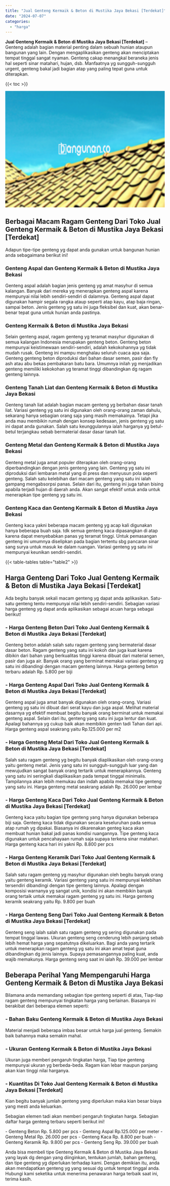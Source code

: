 ```yaml
---
title: "Jual Genteng Kermaik & Beton di Mustika Jaya Bekasi [Terdekat]"
date: "2024-07-07"
categories: 
  - "harga"
---
```


**Jual Genteng Kermaik & Beton di Mustika Jaya Bekasi \[Terdekat\]** – Genteng adalah bagian material penting dalam sebuah hunian ataupun bangunan yang lain. Dengan mengaplikasikan genteng akan menciptakan tempat tinggal sangat nyaman. Genteng cakap menangkal beraneka jenis hal seperti sinar matahari, hujan, dsb. Manfaatnya yg sungguh-sungguh urgent, genteng bakal jadi bagian atap yang paling tepat guna untuk diterapkan.

{{< toc >}}

![Jual Genteng Kermaik & Beton di Mustika Jaya Bekasi [Terdekat]](/images/genteng-minimalis-murah27.png)

## Berbagai Macam Ragam Genteng Dari Toko Jual Genteng Kermaik & Beton di Mustika Jaya Bekasi \[Terdekat\]

Adapun tipe-tipe genteng yg dapat anda gunakan untuk bangunan hunian anda sebagaimana berikut ini!

### Genteng Aspal dan Genteng Kermaik & Beton di Mustika Jaya Bekasi

Genteng aspal adalah bagian jenis genteng yg amat masyhur di semua kalangan. Banyak dari mereka yg menerapkan genteng aspal karena mempunyai nilai lebih sendiri-sendiri di dalamnya. Genteng aspal dapat digunakan hampir segala rangka ataup seperti atap kayu, atap baja ringan, sampai beton. Jenis genteng yg satu ini juga fleksibel dan kuat, akan benar-benar tepat guna untuk hunian anda pastinya.

### Genteng Kermaik & Beton di Mustika Jaya Bekasi

Selain genteng aspal, ragam genteng yg teramat masyhur digunakan di semua kalangan Indonesia merupakan genteng beton. Genteng beton mempunyai keistimewaan sendiri-sendiri, adalah kekokohannya yg tidak mudah rusak. Genteng ini mampu menghalau seluruh cuaca apa saja. Genteng genteng beton diproduksi dari bahan dasar semen, pasir dan fly ash atau abu bekas pembakaran batu bara. Umumnya inilah yg menjadikan genteng memiliki kekokohan yg teramat tinggi dibandingkan dg ragam genteng lainnya.

### Genteng Tanah Liat dan Genteng Kermaik & Beton di Mustika Jaya Bekasi

Genteng tanah liat adalah bagian macam genteng yg berbahan dasar tanah liat. Variasi genteng yg satu ini digunakan oleh orang-orang zaman dahulu, sekarang hanya sebagian orang saja yang masih memakainya. Tetapi jika anda mau membikin rumah dengan konsep kedesaan, jenis genteng yg satu ini dapat anda gunakan. Salah satu keunggulannya ialah harganya yg betul-betul terjangkau sebab bermaterial dasar dasar tanah liat.

### Genteng Metal dan Genteng Kermaik & Beton di Mustika Jaya Bekasi

Genteng metal juga amat populer diterapkan oleh orang-orang diperbandingkan dengan jenis genteng yang lain. Genteng yg satu ini diproduksi dari lembaran metal yang di press dan menyusun pola seperti genteng. Salah satu kelebihan dari macam genteng yang satu ini ialah gampang mengabsorpsi panas. Selain dari itu, genteng ini juga tahan bising apabila terjadi hujan di daerah anda. Akan sangat efektif untuk anda untuk menerapkan tipe genteng yg satu ini.

### Genteng Kaca dan Genteng Kermaik & Beton di Mustika Jaya Bekasi

Genteng kaca yakni beberapa macam genteng yg acap kali digunakan hanya beberapa buah saja. tdk semua genteng kaca dipasangkan di atap karena dapat menyebabkan panas yg teramat tinggi. Untuk pemasangan genteng ini umumnya diselipkan pada bagian tertentu sbg pancaran sinar sang surya untuk masuk ke dalam ruangan. Variasi genteng yg satu ini mempunyai keunikan sendiri-sendiri.

{{< table-tables table="table2" >}}

## Harga Genteng Dari Toko Jual Genteng Kermaik & Beton di Mustika Jaya Bekasi \[Terdekat\]

Ada begitu banyak sekali macam genteng yg dapat anda aplikasikan. Satu-satu genteng tentu mempunyai nilai lebih sendiri-sendiri. Sebagian variasi harga genteng yg dapat anda aplikasikan sebagai acuan harga sebagai berikut!

### \- Harga Genteng Beton Dari Toko Jual Genteng Kermaik & Beton di Mustika Jaya Bekasi \[Terdekat\]

Genteng beton adalah salah satu ragam genteng yang bermaterial dasar dasar beton. Ragam genteng yang satu ini kokoh dan juga kuat karena dibikin dari bahan yang berkualitas tinggi karena dibuat dari material semen, pasir dan juga air. Banyak orang yang berminat memakai variasi genteng yg satu ini dibandingi dengan macam genteng lainnya. Harga genteng beton terbaru adalah Rp. 5.800 per biji

### \- Harga Genteng Aspal Dari Toko Jual Genteng Kermaik & Beton di Mustika Jaya Bekasi \[Terdekat\]

Genteng aspal juga amat banyak digunakan oleh orang-orang. Variasi genteng yg satu ini dibuat dari serat kayu dan juga aspal. Melihat material dasarnya yg efektif membuat begitu banyak orang berminat untuk memakai genteng aspal. Selain dari itu, genteng yang satu ini juga lentur dan kuat. Apalagi bahannya yg cukup baik akan membikin genten tadi Tahan dari api. Harga genteng aspal seakrang yaitu Rp.125.000 per m2

### \- Harga Genteng Metal Dari Toko Jual Genteng Kermaik & Beton di Mustika Jaya Bekasi \[Terdekat\]

Salah satu ragam genteng yg begitu banyak diaplikasikan oleh orang-orang yaitu genteng metal. Jenis yang satu ini sungguh-sungguh luar yang dan mewujudkan sangat banyak orang tertarik untuk menerapkannya. Genteng yang satu ini seringkali diaplikasikan pada tempat tinggal minimalis. Tampilannya akan lebih memukau dan indah apabila memakai tipe genteng yang satu ini. Harga genteng metal seakrang adalah Rp. 26.000 per lembar

### \- Harga Genteng Kaca Dari Toko Jual Genteng Kermaik & Beton di Mustika Jaya Bekasi \[Terdekat\]

Genteng kaca yaitu bagian tipe genteng yang hanya digunakan beberapa biji saja. Genteng kaca tidak digunakan secara keseluruhan pada semua atap rumah yg dipakai. Biasanya ini dikarenakan genteg kaca akan membuat hunian bakal jadi panas kondisi ruangannya. Tipe genteng kaca digunakan untuk pencahayaan rumah saja supaya terkena sinar matahari. Harga genteng kaca hari ini yakni Rp. 8.800 per pcs

### \- Harga Genteng Keramik Dari Toko Jual Genteng Kermaik & Beton di Mustika Jaya Bekasi \[Terdekat\]

Salah satu ragam genteng yg masyhur digunakan oleh begitu banyak orang yaitu genteng keramik. Variasi genteng yang satu ini mempunyai kelebihan tersendiri dibandingi dengan tipe genteng lainnya. Apalagi dengan komposisi warnanya yg sangat unik, kondisi ini akan membikin banyak orang tertaik untuk memakai ragam genteng yg satu ini. Harga genteng keramik seakrang yaitu Rp. 9.800 per buah

### \- Harga Genteng Seng Dari Toko Jual Genteng Kermaik & Beton di Mustika Jaya Bekasi \[Terdekat\]

Genteng seng ialah salah satu ragam genteng yg sering digunakan pada tempat tinggal lawas. Ukuran genteng seng cenderung lebih panjang sebab lebih hemat harga yang sepatutnya dikeluarkan. Bagi anda yang tertarik untuk menerapkan ragam genteng yg satu ini akan amat tepat guna dibandingkan dg jenis lainnya. Supaya pemasangannya paling kuat, anda wajib memakunya. Harga genteng seng saat ini ialah Rp. 39.000 per lembar

## Beberapa Perihal Yang Mempengaruhi Harga Genteng Kermaik & Beton di Mustika Jaya Bekasi

Bilamana anda memandang sebagian tipe genteng seperti di atas, Tiap-tiap ragam genteng mempunyai tingkatan harga yang berlainan. Biasanya ini berakibat dari beberapa elemen seperti:

### \- Bahan Baku Genteng Kermaik & Beton di Mustika Jaya Bekasi

Material menjadi beberapa imbas besar untuk harga jual genteng. Semakin baik bahannya maka semakin mahal.

### \- Ukuran Genteng Kermaik & Beton di Mustika Jaya Bekasi

Ukuran juga memberi pengaruh tingkatan harga, Tiap tipe genteng mempunyai ukuran yg berbeda-beda. Ragam kian lebar maupun panjang akan kian tinggi nilai harganya.

### \- Kuantitas Di Toko Jual Genteng Kermaik & Beton di Mustika Jaya Bekasi \[Terdekat\]

Kian begitu banyak jumlah genteng yang diperlukan maka kian besar biaya yang mesti anda keluarkan.

Sebagian elemen tadi akan memberi pengaruh tingkatan harga. Sebagian daftar harga genteng terbaru seperti berikut ini!

\- Genteng Beton Rp. 5.800 per pcs - Genteng Aspal Rp.125.000 per meter - Genteng Metal Rp. 26.000 per pcs - Genteng Kaca Rp. 8.800 per buah - Genteng Keramik Rp. 9.800 per pcs - Genteng Seng Rp. 39.000 per buah

Anda bisa membeli tipe Genteng Kermaik & Beton di Mustika Jaya Bekasi yang layak dg dengan yang diinginkan, tentukan jumlah, bahan genteng, dan tipe genteng yg diperlukan terhadap kami. Dengan demikian itu, anda akan mendapatkan genteng yg yang sesuai dg untuk tempat tinggal anda. Hubungi kami seketika untuk menerima penawaran harga terbaik saat ini, terima kasih.
